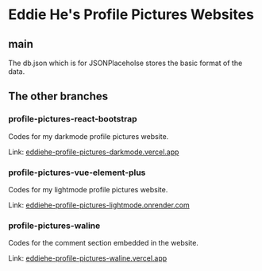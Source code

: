 # Eddie He's Profile Pictures Websites

## main

The db.json which is for JSONPlaceholse stores the basic format of the data.

## The other branches

### profile-pictures-react-bootstrap

Codes for my darkmode profile pictures website.

Link: [eddiehe-profile-pictures-darkmode.vercel.app](https://eddiehe-profile-pictures-darkmode.vercel.app)

### profile-pictures-vue-element-plus

Codes for my lightmode profile pictures website.

Link: [eddiehe-profile-pictures-lightmode.onrender.com](https://eddiehe-profile-pictures-lightmode.onrender.com)

### profile-pictures-waline

Codes for the comment section embedded in the website.

Link: [eddiehe-profile-pictures-waline.vercel.app](https://eddiehe-profile-pictures-waline.vercel.app)
